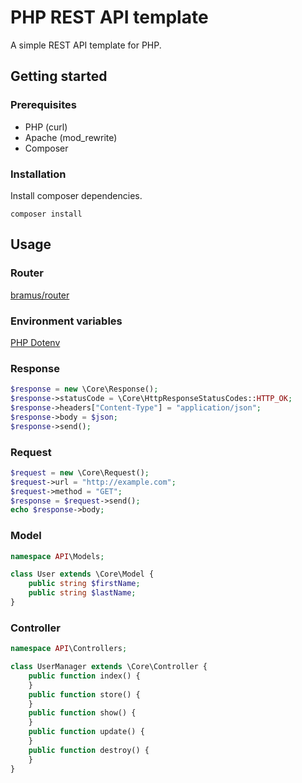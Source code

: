 # PHP REST API template

A simple REST API template for PHP.

## Getting started

### Prerequisites

- PHP (curl)
- Apache (mod_rewrite)
- Composer

### Installation

Install composer dependencies.

```
composer install
```

## Usage

### Router

[bramus/router](https://github.com/bramus/router)

### Environment variables

[PHP Dotenv](https://github.com/vlucas/phpdotenv)

### Response

```php
$response = new \Core\Response();
$response->statusCode = \Core\HttpResponseStatusCodes::HTTP_OK;
$response->headers["Content-Type"] = "application/json";
$response->body = $json;
$response->send();
```

### Request

```php
$request = new \Core\Request();
$request->url = "http://example.com";
$request->method = "GET";
$response = $request->send();
echo $response->body;
```

### Model

```php
namespace API\Models;

class User extends \Core\Model {
    public string $firstName;
    public string $lastName;
}
```

### Controller

```php
namespace API\Controllers;

class UserManager extends \Core\Controller {
    public function index() {
    }
    public function store() {
    }
    public function show() {
    }
    public function update() {
    }
    public function destroy() {
    }
}
```
